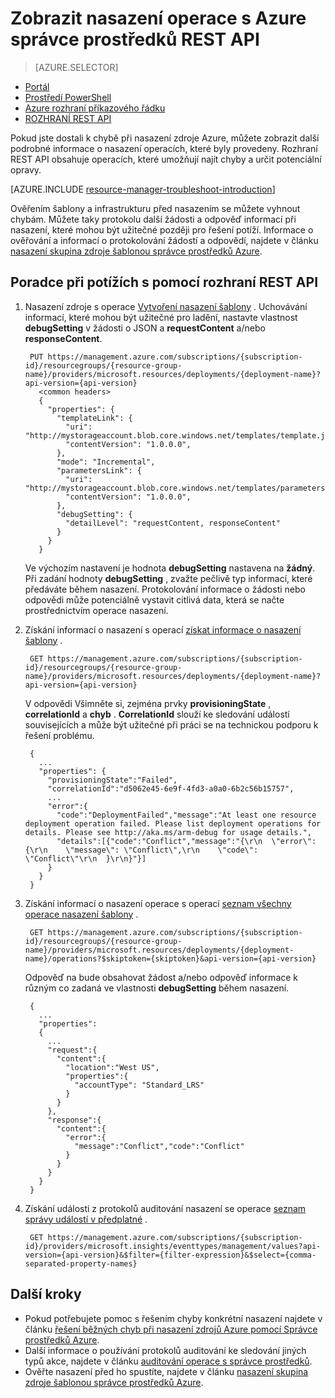 <properties
   pageTitle="Zobrazit operace nasazení pomocí rozhraní REST API | Microsoft Azure"
   description="Popisuje, jak používat Azure správce prostředků REST API zjistěte, jestli nejsou problémy s z nasazení Správce prostředků."
   services="azure-resource-manager,virtual-machines"
   documentationCenter=""
   tags="top-support-issue"
   authors="tfitzmac"
   manager="timlt"
   editor="tysonn"/>

<tags
   ms.service="azure-resource-manager"
   ms.devlang="na"
   ms.topic="article"
   ms.tgt_pltfrm="vm-multiple"
   ms.workload="infrastructure"
   ms.date="06/13/2016"
   ms.author="tomfitz"/>

# <a name="view-deployment-operations-with-azure-resource-manager-rest-api"></a>Zobrazit nasazení operace s Azure správce prostředků REST API

> [AZURE.SELECTOR]
- [Portál](resource-manager-troubleshoot-deployments-portal.md)
- [Prostředí PowerShell](resource-manager-troubleshoot-deployments-powershell.md)
- [Azure rozhraní příkazového řádku](resource-manager-troubleshoot-deployments-cli.md)
- [ROZHRANÍ REST API](resource-manager-troubleshoot-deployments-rest.md)

Pokud jste dostali k chybě při nasazení zdroje Azure, můžete zobrazit další podrobné informace o nasazení operacích, které byly provedeny. Rozhraní REST API obsahuje operacích, které umožňují najít chyby a určit potenciální opravy.

[AZURE.INCLUDE [resource-manager-troubleshoot-introduction](../includes/resource-manager-troubleshoot-introduction.md)]

Ověřením šablony a infrastrukturu před nasazením se můžete vyhnout chybám. Můžete taky protokolu další žádosti a odpověď informací při nasazení, které mohou být užitečné později pro řešení potíží. Informace o ověřování a informací o protokolování žádostí a odpovědí, najdete v článku [nasazení skupina zdroje šablonou správce prostředků Azure](resource-group-template-deploy-rest.md).

## <a name="troubleshoot-with-rest-api"></a>Poradce při potížích s pomocí rozhraní REST API

1. Nasazení zdroje s operace [Vytvoření nasazení šablony](https://msdn.microsoft.com/library/azure/dn790564.aspx) . Uchovávání informací, které mohou být užitečné pro ladění, nastavte vlastnost **debugSetting** v žádosti o JSON a **requestContent** a/nebo **responseContent**. 

        PUT https://management.azure.com/subscriptions/{subscription-id}/resourcegroups/{resource-group-name}/providers/microsoft.resources/deployments/{deployment-name}?api-version={api-version}
          <common headers>
          {
            "properties": {
              "templateLink": {
                "uri": "http://mystorageaccount.blob.core.windows.net/templates/template.json",
                "contentVersion": "1.0.0.0",
              },
              "mode": "Incremental",
              "parametersLink": {
                "uri": "http://mystorageaccount.blob.core.windows.net/templates/parameters.json",
                "contentVersion": "1.0.0.0",      
              },
              "debugSetting": {
                "detailLevel": "requestContent, responseContent"
              }
            }
          }

    Ve výchozím nastavení je hodnota **debugSetting** nastavena na **žádný**. Při zadání hodnoty **debugSetting** , zvažte pečlivě typ informací, které předáváte během nasazení. Protokolování informace o žádosti nebo odpovědi může potenciálně vystavit citlivá data, která se načte prostřednictvím operace nasazení. 

2. Získání informací o nasazení s operací [získat informace o nasazení šablony](https://msdn.microsoft.com/library/azure/dn790565.aspx) .

        GET https://management.azure.com/subscriptions/{subscription-id}/resourcegroups/{resource-group-name}/providers/microsoft.resources/deployments/{deployment-name}?api-version={api-version}

    V odpovědi Všimněte si, zejména prvky **provisioningState** , **correlationId** a **chyb** . **CorrelationId** slouží ke sledování událostí souvisejících a může být užitečné při práci se na technickou podporu k řešení problému.
    
        { 
          ...
          "properties": {
            "provisioningState":"Failed",
            "correlationId":"d5062e45-6e9f-4fd3-a0a0-6b2c56b15757",
            ...
            "error":{
              "code":"DeploymentFailed","message":"At least one resource deployment operation failed. Please list deployment operations for details. Please see http://aka.ms/arm-debug for usage details.",
              "details":[{"code":"Conflict","message":"{\r\n  \"error\": {\r\n    \"message\": \"Conflict\",\r\n    \"code\": \"Conflict\"\r\n  }\r\n}"}]
            }  
          }
        }

3. Získání informací o nasazení operace s operací [seznam všechny operace nasazení šablony](https://msdn.microsoft.com/library/azure/dn790518.aspx) . 

        GET https://management.azure.com/subscriptions/{subscription-id}/resourcegroups/{resource-group-name}/providers/microsoft.resources/deployments/{deployment-name}/operations?$skiptoken={skiptoken}&api-version={api-version}

    Odpověď na bude obsahovat žádost a/nebo odpověď informace k různým co zadaná ve vlastnosti **debugSetting** během nasazení.
    
        {
          ...
          "properties": 
          {
            ...
            "request":{
              "content":{
                "location":"West US",
                "properties":{
                  "accountType": "Standard_LRS"
                }
              }
            },
            "response":{
              "content":{
                "error":{
                  "message":"Conflict","code":"Conflict"
                }
              }
            }
          }
        }

4. Získání události z protokolů auditování nasazení se operace [seznam správy událostí v předplatné](https://msdn.microsoft.com/library/azure/dn931934.aspx) .

        GET https://management.azure.com/subscriptions/{subscription-id}/providers/microsoft.insights/eventtypes/management/values?api-version={api-version}&$filter={filter-expression}&$select={comma-separated-property-names}


## <a name="next-steps"></a>Další kroky

- Pokud potřebujete pomoc s řešením chyby konkrétní nasazení najdete v článku [řešení běžných chyb při nasazení zdrojů Azure pomocí Správce prostředků Azure](resource-manager-common-deployment-errors.md).
- Další informace o používání protokolů auditování ke sledování jiných typů akce, najdete v článku [auditování operace s správce prostředků](resource-group-audit.md).
- Ověřte nasazení před ho spustíte, najdete v článku [nasazení skupina zdroje šablonou správce prostředků Azure](resource-group-template-deploy.md).
